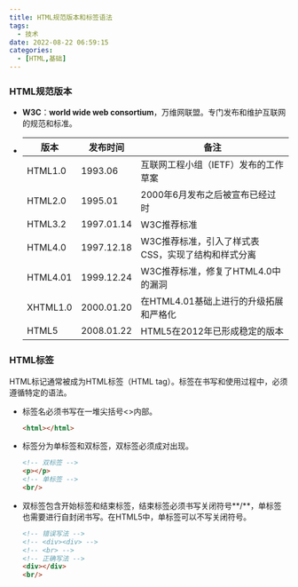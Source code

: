 ```yaml
---
title: HTML规范版本和标签语法
tags:
  - 技术
date: 2022-08-22 06:59:15
categories:
  - [HTML,基础]
---
```


### HTML规范版本

- **W3C**：**world wide web consortium**，万维网联盟。专门发布和维护互联网的规范和标准。

- | 版本     | 发布时间   | 备注                                               |
  | -------- | ---------- | -------------------------------------------------- |
  | HTML1.0  | 1993.06    | 互联网工程小组（IETF）发布的工作草案               |
  | HTML2.0  | 1995.01    | 2000年6月发布之后被宣布已经过时                    |
  | HTML3.2  | 1997.01.14 | W3C推荐标准                                        |
  | HTML4.0  | 1997.12.18 | W3C推荐标准，引入了样式表CSS，实现了结构和样式分离 |
  | HTML4.01 | 1999.12.24 | W3C推荐标准，修复了HTML4.0中的漏洞                 |
  | XHTML1.0 | 2000.01.20 | 在HTML4.01基础上进行的升级拓展和严格化             |
  | HTML5    | 2008.01.22 | HTML5在2012年已形成稳定的版本                      |

  

### HTML标签

HTML标记通常被成为HTML标签（HTML tag）。标签在书写和使用过程中，必须遵循特定的语法。

- 标签名必须书写在一堆尖括号<>内部。

  ```html
  <html></html>
  ```

  

- 标签分为单标签和双标签，双标签必须成对出现。

  ```html
  <!-- 双标签 -->
  <p></p>
  <!-- 单标签 -->
  <br/>
  ```

  

- 双标签包含开始标签和结束标签，结束标签必须书写关闭符号**/**，单标签也需要进行自封闭书写。在HTML5中，单标签可以不写关闭符号。

  ```html
  <!-- 错误写法 -->
  <!-- <div><div> -->
  <!-- <br> -->
  <!-- 正确写法 -->
  <div></div>
  <br/>
  ```

